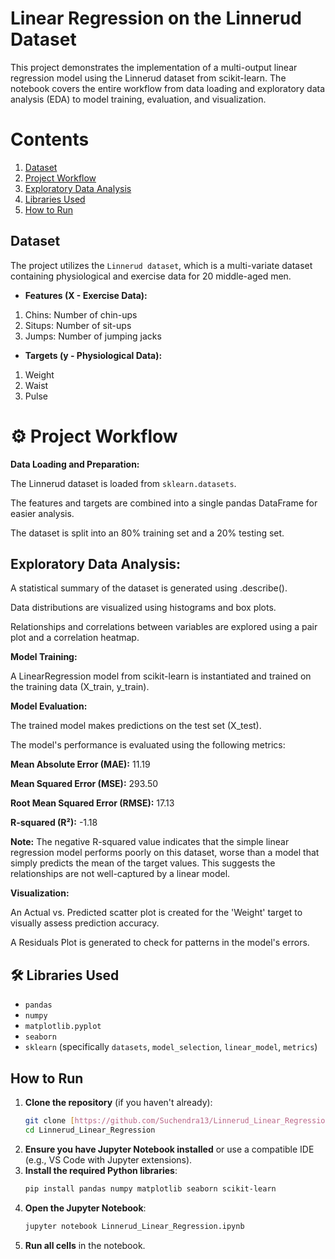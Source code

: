 # Linear Regression on the Linnerud Dataset
This project demonstrates the implementation of a multi-output linear regression model using the Linnerud dataset from scikit-learn. The notebook covers the entire workflow from data loading and exploratory data analysis (EDA) to model training, evaluation, and visualization.

# Contents
1. [Dataset](#dataset)
2. [Project Workflow](#project-workflow)
3. [Exploratory Data Analysis](#exploratory-data-analysis)
4. [Libraries Used](#libraries-used)
5. [How to Run](#how-to-run)

## Dataset
The project utilizes the `Linnerud dataset`, which is a multi-variate dataset containing physiological and exercise data for 20 middle-aged men.

* **Features (X - Exercise Data):**

1. Chins: Number of chin-ups
2. Situps: Number of sit-ups
3. Jumps: Number of jumping jacks

* **Targets (y - Physiological Data):**
1. Weight
2. Waist
3. Pulse

# ⚙️ Project Workflow
**Data Loading and Preparation:**

The Linnerud dataset is loaded from `sklearn.datasets`.

The features and targets are combined into a single pandas DataFrame for easier analysis.

The dataset is split into an 80% training set and a 20% testing set.

## Exploratory Data Analysis:

A statistical summary of the dataset is generated using .describe().

Data distributions are visualized using histograms and box plots.

Relationships and correlations between variables are explored using a pair plot and a correlation heatmap.

**Model Training:**

A LinearRegression model from scikit-learn is instantiated and trained on the training data (X_train, y_train).

**Model Evaluation:**

The trained model makes predictions on the test set (X_test).

The model's performance is evaluated using the following metrics:

**Mean Absolute Error (MAE):** 11.19

**Mean Squared Error (MSE):** 293.50

**Root Mean Squared Error (RMSE):** 17.13

**R-squared (R²):** -1.18

**Note:** The negative R-squared value indicates that the simple linear regression model performs poorly on this dataset, worse than a model that simply predicts the mean of the target values. This suggests the relationships are not well-captured by a linear model.

**Visualization:**

An Actual vs. Predicted scatter plot is created for the 'Weight' target to visually assess prediction accuracy.

A Residuals Plot is generated to check for patterns in the model's errors.

## 🛠️ Libraries Used
* `pandas`
* `numpy`
* `matplotlib.pyplot`
* `seaborn`
* `sklearn` (specifically `datasets`, `model_selection`, `linear_model`, `metrics`)
  
## How to Run
1.  **Clone the repository** (if you haven't already):
    ```bash
    git clone [https://github.com/Suchendra13/Linnerud_Linear_Regression.git](https://github.com/Suchendra13/Linnerud_Linear_Regression.git)
    cd Linnerud_Linear_Regression
    ```
2.  **Ensure you have Jupyter Notebook installed** or use a compatible IDE (e.g., VS Code with Jupyter extensions).
3.  **Install the required Python libraries**:
    ```bash
    pip install pandas numpy matplotlib seaborn scikit-learn
    ```
4.  **Open the Jupyter Notebook**:
    ```bash
    jupyter notebook Linnerud_Linear_Regression.ipynb
    ```
5.  **Run all cells** in the notebook.
